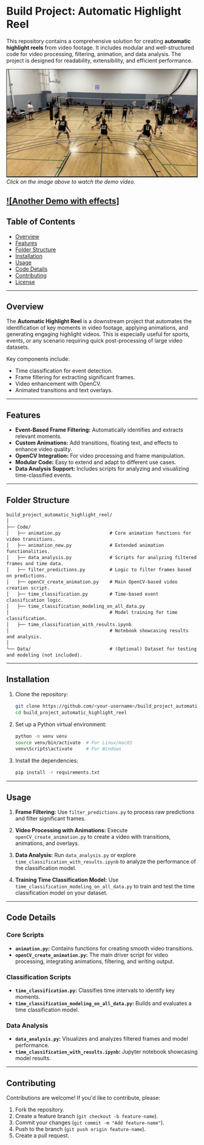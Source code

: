 # **Build Project: Automatic Highlight Reel**

This repository contains a comprehensive solution for creating **automatic highlight reels** from video footage. It includes modular and well-structured code for video processing, filtering, animation, and data analysis. The project is designed for readability, extensibility, and efficient performance.


[![Watch the Demo Video](Screenshot%202024-12-04%20041631.jpg)](https://drive.google.com/file/d/11Wp242goVy7uF3vQu5haH9_fiUbHLrXN/view?usp=sharing)  
*Click on the image above to watch the demo video.*

[![Another Demo with effects]](https://drive.google.com/file/d/11Wp242goVy7uF3vQu5haH9_fiUbHLrXN/view?usp=sharing)  
---

## **Table of Contents**
- [Overview](#overview)
- [Features](#features)
- [Folder Structure](#folder-structure)
- [Installation](#installation)
- [Usage](#usage)
- [Code Details](#code-details)
- [Contributing](#contributing)
- [License](#license)

---

## **Overview**
The **Automatic Highlight Reel** is a downstream project that automates the identification of key moments in video footage, applying animations, and generating engaging highlight videos. This is especially useful for sports, events, or any scenario requiring quick post-processing of large video datasets.

Key components include:
- Time classification for event detection.
- Frame filtering for extracting significant frames.
- Video enhancement with OpenCV.
- Animated transitions and text overlays.

---

## **Features**
- **Event-Based Frame Filtering:** Automatically identifies and extracts relevant moments.
- **Custom Animations:** Add transitions, floating text, and effects to enhance video quality.
- **OpenCV Integration:** For video processing and frame manipulation.
- **Modular Code:** Easy to extend and adapt to different use cases.
- **Data Analysis Support:** Includes scripts for analyzing and visualizing time-classified events.

---

## **Folder Structure**

```
build_project_automatic_highlight_reel/
│
├── Code/
│   ├── animation.py                  # Core animation functions for video transitions.
│   ├── animation_new.py              # Extended animation functionalities.
│   ├── data_analysis.py              # Scripts for analyzing filtered frames and time data.
│   ├── filter_predictions.py         # Logic to filter frames based on predictions.
│   ├── openCV_create_animation.py    # Main OpenCV-based video creation script.
│   ├── time_classification.py        # Time-based event classification logic.
│   ├── time_classification_modeling_on_all_data.py
│                                     # Model training for time classification.
│   ├── time_classification_with_results.ipynb
│                                     # Notebook showcasing results and analysis.
│
└── Data/                             # (Optional) Dataset for testing and modeling (not included).
```

---

## **Installation**

1. Clone the repository:
   ```bash
   git clone https://github.com/<your-username>/build_project_automatic_highlight_reel.git
   cd build_project_automatic_highlight_reel
   ```

2. Set up a Python virtual environment:
   ```bash
   python -m venv venv
   source venv/bin/activate  # For Linux/macOS
   venv\Scripts\activate     # For Windows
   ```

3. Install the dependencies:
   ```bash
   pip install -r requirements.txt
   ```

---

## **Usage**

1. **Frame Filtering:**
   Use `filter_predictions.py` to process raw predictions and filter significant frames.

2. **Video Processing with Animations:**
   Execute `openCV_create_animation.py` to create a video with transitions, animations, and overlays.

3. **Data Analysis:**
   Run `data_analysis.py` or explore `time_classification_with_results.ipynb` to analyze the performance of the classification model.

4. **Training Time Classification Model:**
   Use `time_classification_modeling_on_all_data.py` to train and test the time classification model on your dataset.

---

## **Code Details**

### **Core Scripts**
- **`animation.py`:** Contains functions for creating smooth video transitions.
- **`openCV_create_animation.py`:** The main driver script for video processing, integrating animations, filtering, and writing output.

### **Classification Scripts**
- **`time_classification.py`:** Classifies time intervals to identify key moments.
- **`time_classification_modeling_on_all_data.py`:** Builds and evaluates a time classification model.

### **Data Analysis**
- **`data_analysis.py`:** Visualizes and analyzes filtered frames and model performance.
- **`time_classification_with_results.ipynb`:** Jupyter notebook showcasing model results.

---

## **Contributing**

Contributions are welcome! If you'd like to contribute, please:
1. Fork the repository.
2. Create a feature branch (`git checkout -b feature-name`).
3. Commit your changes (`git commit -m "Add feature-name"`).
4. Push to the branch (`git push origin feature-name`).
5. Create a pull request.

